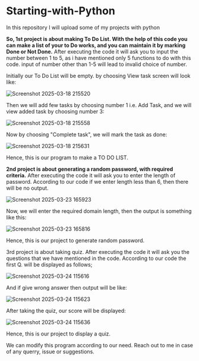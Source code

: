 # Starting-with-Python
In this repository I will upload some of my projects with python

**So, 1st project is about making To Do List. With the help of this code you can make a list of your to Do works, and you can maintain it by marking Done or Not Done.**
After executing the code it will ask you to input the number between 1 to 5, as i have mentioned only 5 functions to do with this code. input of number other than 1-5 will lead to invalid choice of number.

Initially our To Do List will be empty. by choosing View task screen will look like:

![Screenshot 2025-03-18 215520](https://github.com/user-attachments/assets/17d38071-f1c5-4e7a-a60b-eca1a8621faf)

Then we will add few tasks by choosing number 1 i.e. Add Task, and we will view added task by choosing number 3:

![Screenshot 2025-03-18 215558](https://github.com/user-attachments/assets/4393e27c-6a3d-476b-90dc-0d288c4cf5c6)

Now by choosing "Complete task", we will mark the task as done:

![Screenshot 2025-03-18 215631](https://github.com/user-attachments/assets/332850f5-216c-4b45-8cf0-815e856dbe28)


Hence, this is our program to make a TO DO LIST.


**2nd project is about generating a random password, with required criteria.**
After executing the code it will ask you to enter the length of password. According to our code if we enter length less than 6, then there will be no output.

![Screenshot 2025-03-23 165923](https://github.com/user-attachments/assets/06131d74-20e4-4b9c-b7bb-462966484753)


Now, we will enter the required domain length, then the output is something like this:

![Screenshot 2025-03-23 165816](https://github.com/user-attachments/assets/5da23aca-ebeb-486b-8f15-1c1ec3cf93b7)


Hence, this is our project to generate random password.

3rd project is about taking quiz.
After executing the code it will ask you the questions that we have mentioned in the code. According to our code the first Q. will be displayed as follows;

![Screenshot 2025-03-24 115616](https://github.com/user-attachments/assets/0c80b2ed-6409-4daf-b5be-0363bebdb6e0)

And if give wrong answer then output will be like:

![Screenshot 2025-03-24 115623](https://github.com/user-attachments/assets/ac0b0a63-df54-4813-88fc-9f9e44a82bb7)

After taking the quiz, our score will be displayed:

![Screenshot 2025-03-24 115636](https://github.com/user-attachments/assets/cac0321e-ab55-413b-ac45-62be79696a33)

Hence, this is our project to display a quiz.

We can modify this program according to our need.
Reach out to me in case of any querry, issue or suggestions.
